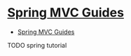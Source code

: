 # [Spring MVC Guides](https://www.baeldung.com/spring-mvc)

- [Spring MVC Guides](#spring-mvc-guides)










TODO spring tutorial
